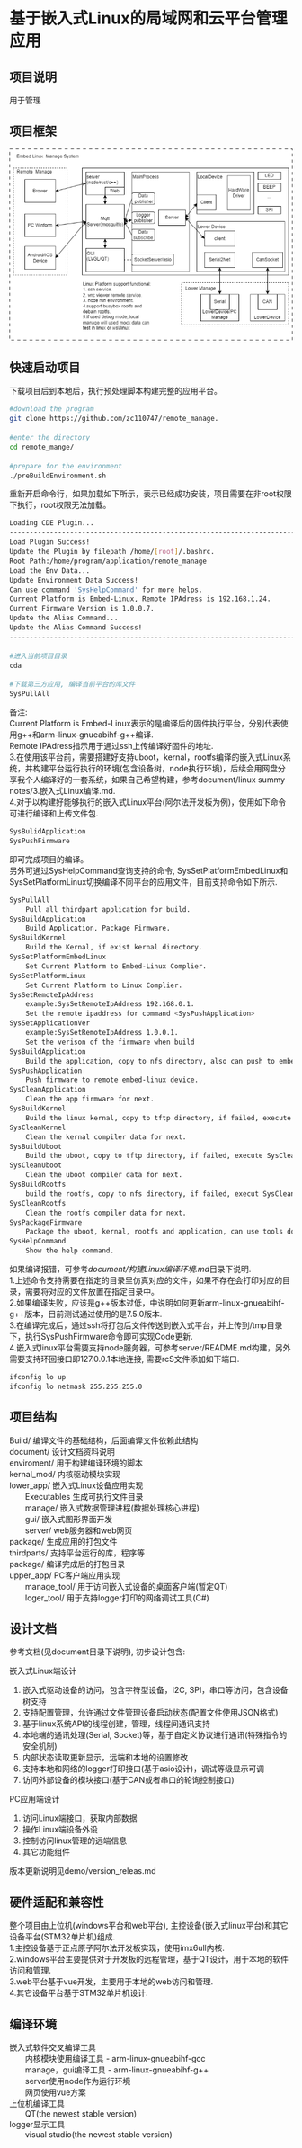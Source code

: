 # 基于嵌入式Linux的局域网和云平台管理应用

## 项目说明
用于管理

## 项目框架

![image](doc/image/mainFrame.png)

## 快速启动项目
下载项目后到本地后，执行预处理脚本构建完整的应用平台。
```bash
#download the program
git clone https://github.com/zc110747/remote_manage.

#enter the directory
cd remote_mange/

#prepare for the environment
./preBuildEnvironment.sh
```
重新开启命令行，如果加载如下所示，表示已经成功安装，项目需要在非root权限下执行，root权限无法加载。
```bash
Loading CDE Plugin...
-------------------------------------------------------------------------
Load Plugin Success!
Update the Plugin by filepath /home/[root]/.bashrc.
Root Path:/home/program/application/remote_manage
Load the Env Data...
Update Environment Data Success!
Can use command 'SysHelpCommand' for more helps.
Current Platform is Embed-Linux, Remote IPAdress is 192.168.1.24.        
Current Firmware Version is 1.0.0.7.
Update the Alias Command...
Update the Alias Command Success!
-------------------------------------------------------------------------

#进入当前项目目录
cda

#下载第三方应用, 编译当前平台的库文件
SysPullAll
```
备注:<br />
Current Platform is Embed-Linux表示的是编译后的固件执行平台，分别代表使用g++和arm-linux-gnueabihf-g++编译.<br />
Remote IPAdress指示用于通过ssh上传编译好固件的地址.<br />
3.在使用该平台前，需要搭建好支持uboot，kernal，rootfs编译的嵌入式Linux系统，并构建平台运行执行的环境(包含设备树，node执行环境)，后续会用网盘分享我个人编译好的一套系统，如果自己希望构建，参考document/linux summy notes/3.嵌入式Linux编译.md.<br />
4.对于以构建好能够执行的嵌入式Linux平台(阿尔法开发板为例)，使用如下命令可进行编译和上传文件包.<br/>
```bash
SysBulidApplication
SysPushFirmware
```
即可完成项目的编译。<br/>
另外可通过SysHelpCommand查询支持的命令, SysSetPlatformEmbedLinux和SysSetPlatformLinux切换编译不同平台的应用文件，目前支持命令如下所示.<br/>
```bash
SysPullAll
    Pull all thirdpart application for build.
SysBuildApplication
    Build Application, Package Firmware.
SysBuildKernel
    Build the Kernal, if exist kernal directory.
SysSetPlatformEmbedLinux
    Set Current Platform to Embed-Linux Complier.
SysSetPlatformLinux
    Set Current Platform to Linux Complier.
SysSetRemoteIpAddress
    example:SysSetRemoteIpAddress 192.168.0.1.
    Set the remote ipaddress for command <SysPushApplication>
SysSetApplicationVer
    example:SysSetRemoteIpAddress 1.0.0.1.
    Set the verison of the firmware when build
SysBuildApplication
    Build the application, copy to nfs directory, also can push to embed-linux device.
SysPushApplication
    Push firmware to remote embed-linux device.
SysCleanApplication
    Clean the app firmware for next.
SysBuildKernel
    Build the linux kernal, copy to tftp directory, if failed, execute SysCleanKernel first.
SysCleanKernel
    Clean the kernal compiler data for next.
SysBuildUboot
    Build the uboot, copy to tftp directory, if failed, execute SysCleanUboot first.
SysCleanUboot
    Clean the uboot compiler data for next.
SysBuildRootfs
    build the rootfs, copy to nfs directory, if failed, execut SysCleanRootfs first.
SysCleanRootfs
    Clean the rootfs compiler data for next.
SysPackageFirmware
    Package the uboot, kernal, rootfs and application, can use tools download.
SysHelpCommand
    Show the help command.
```
如果编译报错，可参考*document/构建Linux编译环境.md*目录下说明.<br/>
1.上述命令支持需要在指定的目录里仿真对应的文件，如果不存在会打印对应的目录，需要将对应的文件放置在指定目录中。<br/>
2.如果编译失败，应该是g++版本过低，中说明如何更新arm-linux-gnueabihf-g++版本，目前测试通过使用的是7.5.0版本.<br/>
3.在编译完成后，通过ssh将打包后文件传送到嵌入式平台，并上传到/tmp目录下，执行SysPushFirmware命令即可实现Code更新.<br/>
4.嵌入式linux平台需要支持node服务器，可参考server/README.md构建，另外需要支持环回接口即127.0.0.1本地连接, 需要rcS文件添加如下端口.<br/>

```bash
ifconfig lo up
ifconfig lo netmask 255.255.255.0
```

## 项目结构

Build/              编译文件的基础结构，后面编译文件依赖此结构<br/>
document/           设计文档资料说明<br/>
enviroment/         用于构建编译环境的脚本<br/>
kernal_mod/         内核驱动模块实现<br/>
lower_app/          嵌入式Linux设备应用实现<br/>
&emsp;&emsp;Executables     生成可执行文件目录<br/>
&emsp;&emsp;manage/         嵌入式数据管理进程(数据处理核心进程)<br/>
&emsp;&emsp;gui/            嵌入式图形界面开发<br/>
&emsp;&emsp;server/         web服务器和web网页<br/>
package/            生成应用的打包文件<br/>
thirdparts/         支持平台运行的库，程序等<br/>
package/            编译完成后的打包目录<br/>
upper_app/          PC客户端应用实现<br/>
&emsp;&emsp;manage_tool/         用于访问嵌入式设备的桌面客户端(暂定QT)<br/>
&emsp;&emsp;loger_tool/     用于支持logger打印的网络调试工具(C#)<br/>

## 设计文档

参考文档(见document目录下说明), 初步设计包含:<br/>

嵌入式Linux端设计<br/>

1. 嵌入式驱动设备的访问，包含字符型设备，I2C, SPI，串口等访问，包含设备树支持<br/>
2. 支持配置管理，允许通过文件管理设备启动状态(配置文件使用JSON格式)<br/>
3. 基于linux系统API的线程创建，管理，线程间通讯支持<br/>
4. 本地端的通讯处理(Serial, Socket)等，基于自定义协议进行通讯(特殊指令的安全机制)<br/>
5. 内部状态读取更新显示，远端和本地的设置修改<br/>
6. 支持本地和网络的logger打印接口(基于asio设计)，调试等级显示可调<br/>
7. 访问外部设备的模块接口(基于CAN或者串口的轮询控制接口)<br/>

PC应用端设计<br/>

1. 访问Linux端接口，获取内部数据<br/>
2. 操作Linux端设备外设<br/>
3. 控制访问linux管理的远端信息<br/>
4. 其它功能组件<br/>

版本更新说明见demo/version_releas.md<br/>

## 硬件适配和兼容性

整个项目由上位机(windows平台和web平台), 主控设备(嵌入式linux平台)和其它设备平台(STM32单片机)组成.<br/>
1.主控设备基于正点原子阿尔法开发板实现，使用imx6ull内核.<br/>
2.windows平台主要提供对于开发板的远程管理，基于QT设计，用于本地的软件访问和管理.<br/>
3.web平台基于vue开发，主要用于本地的web访问和管理.<br/>
4.其它设备平台基于STM32单片机设计.<br/>

## 编译环境

嵌入式软件交叉编译工具<br/>
&emsp;&emsp;内核模块使用编译工具 - arm-linux-gnueabihf-gcc<br/>
&emsp;&emsp;manage，gui编译工具 - arm-linux-gnueabihf-g++<br/>
&emsp;&emsp;server使用node作为运行环境<br/>
&emsp;&emsp;网页使用vue方案<br/>
上位机编译工具<br/>
&emsp;&emsp;QT(the newest stable version)<br/>
logger显示工具<br/>
&emsp;&emsp;visual studio(the newest stable version)<br/>
